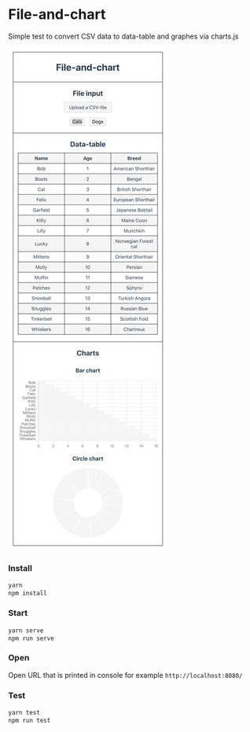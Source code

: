 # File-and-chart

Simple test to convert CSV data to data-table and graphes via charts.js

![Screenshot](screenshot.png?raw=true)

### Install

```
yarn
npm install

```

### Start

```
yarn serve
npm run serve

```

### Open

Open URL that is printed in console for example `http://localhost:8080/`

### Test

```
yarn test
npm run test

```